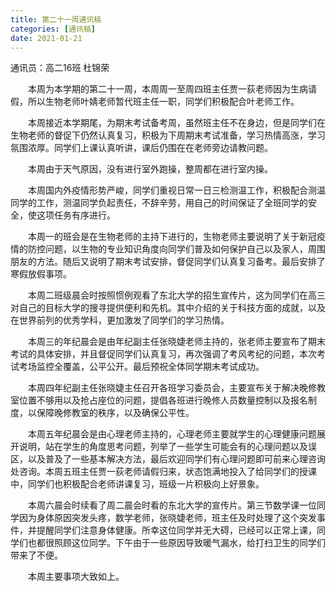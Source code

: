 ```yaml
---
title: 第二十一周通讯稿
categories: [通讯稿]
date: 2021-01-21
---
```


通讯员：高二16班 杜锦荣

　　本周为本学期的第二十一周，本周周一至周四班主任贾一荻老师因为生病请假，所以生物老师叶婧老师暂代班主任一职，同学们积极配合叶老师工作。

　　本周接近本学期尾，为期末考试备考周，虽然班主任不在身边，但是同学们在生物老师的督促下仍然认真复习，积极为下周期末考试准备，学习热情高涨，学习氛围浓厚。同学们上课认真听讲，课后仍围在在老师旁边请教问题。

　　本周由于天气原因，没有进行室外跑操，整周都在进行室内操。

　　本周国内外疫情形势严峻，同学们重视日常一日三检测温工作，积极配合测温同学的工作，测温同学负起责任，不辞辛劳，用自己的时间保证了全班同学的安全，使这项任务有序进行。

　　本周一的班会是在生物老师的主持下进行的，生物老师主要说明了关于新冠疫情的防控问题，以生物的专业知识角度向同学们普及如何保护自己以及家人，周围朋友的方法。随后又说明了期末考试安排，督促同学们认真复习备考。最后安排了寒假放假事项。

　　本周二班级晨会时按照惯例观看了东北大学的招生宣传片，这为同学们在高三对自己的目标大学的搜寻提供便利和先机。其中介绍的关于科技方面的成就，以及在世界前列的优秀学科，更加激发了同学们的学习热情。

　　本周三的年纪晨会是由年纪副主任张晓婕老师主持的，张老师主要宣布了期末考试的具体安排，并且督促同学们认真复习，再次强调了考风考纪的问题，本次考试考场监控全覆盖，公平公开。最后预祝全体同学期末考试成功。

　　本周四年纪副主任张晓婕主任召开各班学习委员会，主要宣布关于解决晚修教室位置不够用以及抢占座位的问题，提倡各班进行晚修人员数量控制以及报名制度，以保障晚修教室的秩序，以及确保公平性。

　　本周五年纪晨会是由心理老师主持的，心理老师主要就学生的心理健康问题展开说明，站在学生的角度思考问题，列举了一些学生可能会有的心理问题以及误区，以及普及了一些基本解决方法，最后欢迎同学们有心理问题即可前来心理咨询处咨询。本周五班主任贾一荻老师请假归来，状态饱满地投入了给同学们的授课中，同学们也积极配合老师讲课复习，班级一片积极向上好景象。

　　本周六晨会时续看了周二晨会时看的东北大学的宣传片。第三节数学课一位同学因为身体原因突发头疼，数学老师，张晓婕老师，班主任及时处理了这个突发事件，并提醒同学们注意身体健康。所幸这位同学并无大碍，已经可以正常上课，同学们也都很照顾这位同学。下午由于一些原因导致暖气漏水，给打扫卫生的同学们带来了不便。

　　本周主要事项大致如上。
